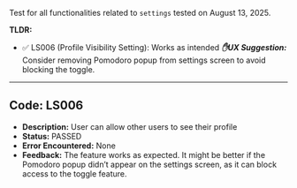 Test for all functionalities related to `settings` tested on August 13, 2025.

**TLDR:**
- ✅ LS006 (Profile Visibility Setting): Works as intended
    ***✋UX Suggestion:*** Consider removing Pomodoro popup from settings screen to avoid blocking the toggle.
---

## Code: LS006
- **Description:** User can allow other users to see their profile
- **Status:** PASSED
- **Error Encountered:** None
- **Feedback:** The feature works as expected. It might be better if the Pomodoro popup didn’t appear on the settings screen, as it can block access to the toggle feature.